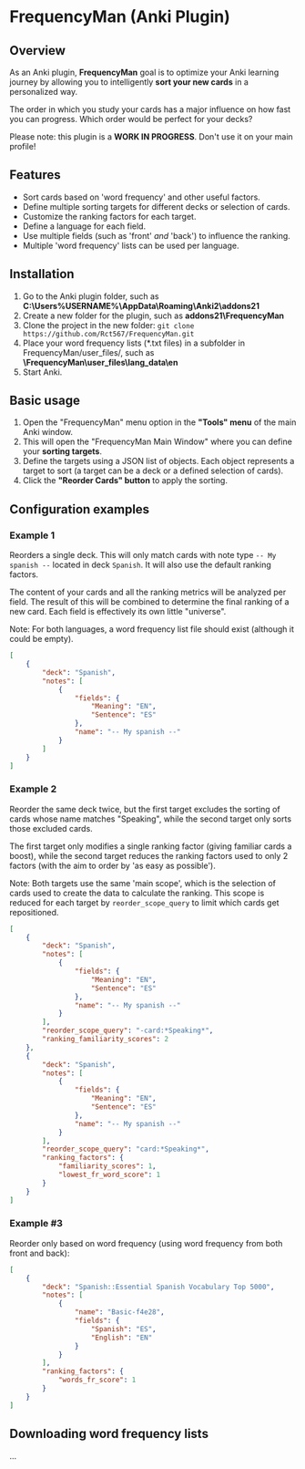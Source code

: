 # FrequencyMan (Anki Plugin)

## Overview

As an Anki plugin, __FrequencyMan__ goal is to optimize your Anki learning journey by allowing you to intelligently __sort your new cards__ in a personalized way.

The order in which you study your cards has a major influence on how fast you can progress. Which order would be perfect for your decks?

Please note: this plugin is a __WORK IN PROGRESS__. Don't use it on your main profile!

## Features
- Sort cards based on 'word frequency' and other useful factors.
- Define multiple sorting targets for different decks or selection of cards.
- Customize the ranking factors for each target.
- Define a language for each field.
- Use multiple fields (such as 'front' *and* 'back') to influence the ranking.
- Multiple 'word frequency' lists can be used per language.

## Installation

1. Go to the Anki plugin folder, such as __C:\Users\%USERNAME%\AppData\Roaming\Anki2\addons21__
2. Create a new folder for the plugin, such as __addons21\FrequencyMan__
3. Clone the project in the new folder: `git clone https://github.com/Rct567/FrequencyMan.git`
4. Place your word frequency lists (*.txt files) in a subfolder in FrequencyMan/user_files/, such as __\FrequencyMan\user_files\lang_data\en__
5. Start Anki.

## Basic usage

1. Open the "FrequencyMan" menu option in the __"Tools" menu__ of the main Anki window.
2. This will open the "FrequencyMan Main Window" where you can define your __sorting targets__.
3. Define the targets using a JSON list of objects. Each object represents a target to sort (a target can be a deck or a defined selection of cards).
4. Click the __"Reorder Cards" button__ to apply the sorting.

## Configuration examples

### Example 1
Reorders a single deck. This will only match cards with note type `-- My spanish --` located in deck `Spanish`. It will also use the default ranking factors.

The content of your cards and all the ranking metrics will be analyzed per field. The result of this will be combined to determine the final ranking of a new card. Each field is effectively its own little "universe".

Note: For both languages, a word frequency list file should exist (although it could be empty).

```json
[
    {
        "deck": "Spanish",
        "notes": [
            {
                "fields": {
                    "Meaning": "EN",
                    "Sentence": "ES"
                },
                "name": "-- My spanish --"
            }
        ]
    }
]
```


### Example 2
Reorder the same deck twice, but the first target excludes the sorting of cards whose name matches "Speaking", while the second target only sorts those excluded cards.

The first target only modifies a single ranking factor (giving familiar cards a boost), while the second target reduces the ranking factors used to only 2 factors (with the aim to order by 'as easy as possible').

Note: Both targets use the same 'main scope', which is the selection of cards used to create the data to calculate the ranking. This scope is reduced for each target by `reorder_scope_query` to limit which cards get repositioned.

```json
[
    {
        "deck": "Spanish",
        "notes": [
            {
                "fields": {
                    "Meaning": "EN",
                    "Sentence": "ES"
                },
                "name": "-- My spanish --"
            }
        ],
        "reorder_scope_query": "-card:*Speaking*",
        "ranking_familiarity_scores": 2
    },
    {
        "deck": "Spanish",
        "notes": [
            {
                "fields": {
                    "Meaning": "EN",
                    "Sentence": "ES"
                },
                "name": "-- My spanish --"
            }
        ],
        "reorder_scope_query": "card:*Speaking*",
        "ranking_factors": {
            "familiarity_scores": 1,
            "lowest_fr_word_score": 1
        }
    }
]
```

### Example #3
Reorder only based on word frequency (using word frequency from both front and back):

```json
[
    {
        "deck": "Spanish::Essential Spanish Vocabulary Top 5000",
        "notes": [
            {
                "name": "Basic-f4e28",
                "fields": {
                    "Spanish": "ES",
                    "English": "EN"
                }
            }
        ],
        "ranking_factors": {
            "words_fr_score": 1
        }
    }
]
```

## Downloading word frequency lists

...